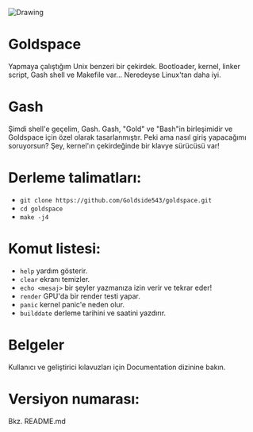 ![Drawing](https://github.com/user-attachments/assets/341a14bd-a23a-4742-ac67-bb30a29c6892)

# Goldspace
Yapmaya çalıştığım Unix benzeri bir çekirdek. Bootloader, kernel, linker script, Gash shell ve Makefile var...
Neredeyse Linux'tan daha iyi.

# Gash
Şimdi shell'e geçelim, Gash. Gash, "Gold" ve "Bash"in birleşimidir ve Goldspace için özel olarak tasarlanmıştır. Peki ama nasıl giriş yapacağımı soruyorsun? Şey, kernel'ın çekirdeğinde bir klavye sürücüsü var!

# Derleme talimatları:
* `git clone https://github.com/Goldside543/goldspace.git`
* `cd goldspace`
* `make -j4`

# Komut listesi:
* `help` yardım gösterir.
* `clear` ekranı temizler.
* `echo <mesaj>` bir şeyler yazmanıza izin verir ve tekrar eder!
* `render` GPU'da bir render testi yapar.
* `panic` kernel panic'e neden olur.
* `builddate` derleme tarihini ve saatini yazdırır.

# Belgeler
Kullanıcı ve geliştirici kılavuzları için Documentation dizinine bakın.

# Versiyon numarası:
Bkz. README.md